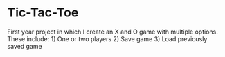 # Tic-Tac-Toe
First year project in which I create an X and O game with multiple options.
These include: 1) One or two players
               2) Save game
               3) Load previously saved game
